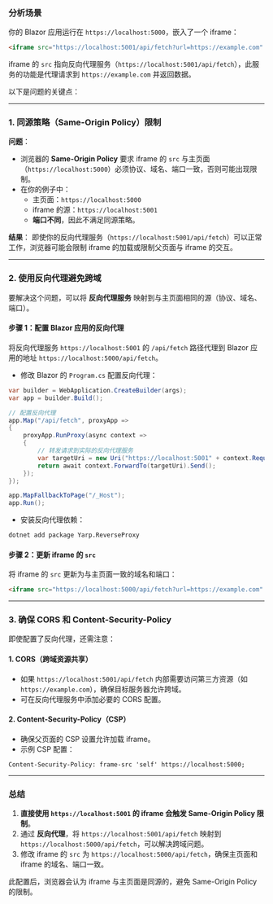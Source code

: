 ### **分析场景**

你的 Blazor 应用运行在 `https://localhost:5000`，嵌入了一个 iframe：

```html
<iframe src="https://localhost:5001/api/fetch?url=https://example.com" width="600" height="400"></iframe>
```

iframe 的 `src` 指向反向代理服务（`https://localhost:5001/api/fetch`），此服务的功能是代理请求到 `https://example.com` 并返回数据。

以下是问题的关键点：

---

### **1. 同源策略（Same-Origin Policy）限制**

**问题**：
- 浏览器的 **Same-Origin Policy** 要求 iframe 的 `src` 与主页面（`https://localhost:5000`）必须协议、域名、端口一致，否则可能出现限制。
- 在你的例子中：
  - 主页面：`https://localhost:5000`
  - iframe 的源：`https://localhost:5001`
  - **端口不同**，因此不满足同源策略。

**结果**：
即使你的反向代理服务（`https://localhost:5001/api/fetch`）可以正常工作，浏览器可能会限制 iframe 的加载或限制父页面与 iframe 的交互。

---

### **2. 使用反向代理避免跨域**

要解决这个问题，可以将 **反向代理服务** 映射到与主页面相同的源（协议、域名、端口）。

#### **步骤 1：配置 Blazor 应用的反向代理**
将反向代理服务 `https://localhost:5001` 的 `/api/fetch` 路径代理到 Blazor 应用的地址 `https://localhost:5000/api/fetch`。

- 修改 Blazor 的 `Program.cs` 配置反向代理：
```csharp
var builder = WebApplication.CreateBuilder(args);
var app = builder.Build();

// 配置反向代理
app.Map("/api/fetch", proxyApp =>
{
    proxyApp.RunProxy(async context =>
    {
        // 转发请求到实际的反向代理服务
        var targetUri = new Uri("https://localhost:5001" + context.Request.Path + context.Request.QueryString);
        return await context.ForwardTo(targetUri).Send();
    });
});

app.MapFallbackToPage("/_Host");
app.Run();
```

- 安装反向代理依赖：
```bash
dotnet add package Yarp.ReverseProxy
```

#### **步骤 2：更新 iframe 的 `src`**
将 iframe 的 `src` 更新为与主页面一致的域名和端口：

```html
<iframe src="https://localhost:5000/api/fetch?url=https://example.com" width="600" height="400"></iframe>
```

---

### **3. 确保 CORS 和 Content-Security-Policy**

即使配置了反向代理，还需注意：

#### **1. CORS（跨域资源共享）**
- 如果 `https://localhost:5001/api/fetch` 内部需要访问第三方资源（如 `https://example.com`），确保目标服务器允许跨域。
- 可在反向代理服务中添加必要的 CORS 配置。

#### **2. Content-Security-Policy（CSP）**
- 确保父页面的 CSP 设置允许加载 iframe。
- 示例 CSP 配置：
```http
Content-Security-Policy: frame-src 'self' https://localhost:5000;
```

---

### **总结**

1. **直接使用 `https://localhost:5001` 的 iframe 会触发 Same-Origin Policy 限制**。
2. 通过 **反向代理**，将 `https://localhost:5001/api/fetch` 映射到 `https://localhost:5000/api/fetch`，可以解决跨域问题。
3. 修改 iframe 的 `src` 为 `https://localhost:5000/api/fetch`，确保主页面和 iframe 的域名、端口一致。

此配置后，浏览器会认为 iframe 与主页面是同源的，避免 Same-Origin Policy 的限制。
